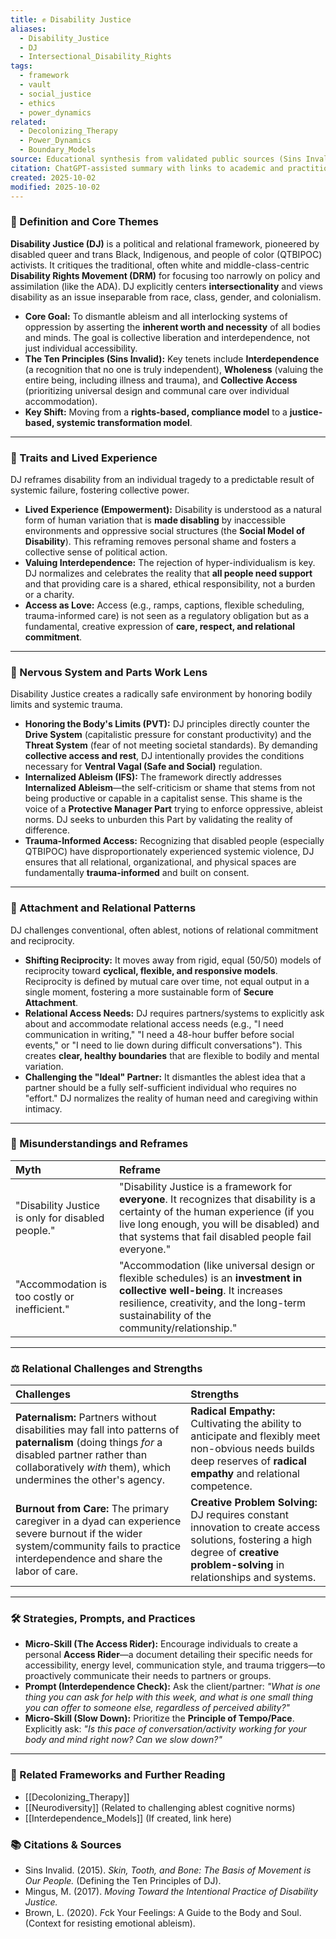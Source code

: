 ```yaml
---
title: ✊ Disability Justice
aliases:
  - Disability_Justice
  - DJ
  - Intersectional_Disability_Rights
tags:
  - framework
  - vault
  - social_justice
  - ethics
  - power_dynamics
related:
  - Decolonizing_Therapy
  - Power_Dynamics
  - Boundary_Models
source: Educational synthesis from validated public sources (Sins Invalid, Mia Mingus)
citation: ChatGPT-assisted summary with links to academic and practitioner materials
created: 2025-10-02
modified: 2025-10-02
---
```

### 🧩 Definition and Core Themes

**Disability Justice (DJ)** is a political and relational framework, pioneered by disabled queer and trans Black, Indigenous, and people of color (QTBIPOC) activists. It critiques the traditional, often white and middle-class-centric **Disability Rights Movement (DRM)** for focusing too narrowly on policy and assimilation (like the ADA). DJ explicitly centers **intersectionality** and views disability as an issue inseparable from race, class, gender, and colonialism.

-   **Core Goal:** To dismantle ableism and all interlocking systems of oppression by asserting the **inherent worth and necessity** of all bodies and minds. The goal is collective liberation and interdependence, not just individual accessibility.
-   **The Ten Principles (Sins Invalid):** Key tenets include **Interdependence** (a recognition that no one is truly independent), **Wholeness** (valuing the entire being, including illness and trauma), and **Collective Access** (prioritizing universal design and communal care over individual accommodation).
-   **Key Shift:** Moving from a **rights-based, compliance model** to a **justice-based, systemic transformation model**.

---

### 🌿 Traits and Lived Experience

DJ reframes disability from an individual tragedy to a predictable result of systemic failure, fostering collective power.

-   **Lived Experience (Empowerment):** Disability is understood as a natural form of human variation that is **made disabling** by inaccessible environments and oppressive social structures (the **Social Model of Disability**). This reframing removes personal shame and fosters a collective sense of political action.
-   **Valuing Interdependence:** The rejection of hyper-individualism is key. DJ normalizes and celebrates the reality that **all people need support** and that providing care is a shared, ethical responsibility, not a burden or a charity.
-   **Access as Love:** Access (e.g., ramps, captions, flexible scheduling, trauma-informed care) is not seen as a regulatory obligation but as a fundamental, creative expression of **care, respect, and relational commitment**.

---

### 🧠 Nervous System and Parts Work Lens

Disability Justice creates a radically safe environment by honoring bodily limits and systemic trauma.

-   **Honoring the Body's Limits (PVT):** DJ principles directly counter the **Drive System** (capitalistic pressure for constant productivity) and the **Threat System** (fear of not meeting societal standards). By demanding **collective access and rest**, DJ intentionally provides the conditions necessary for **Ventral Vagal (Safe and Social)** regulation.
-   **Internalized Ableism (IFS):** The framework directly addresses **Internalized Ableism**—the self-criticism or shame that stems from not being productive or capable in a capitalist sense. This shame is the voice of a **Protective Manager Part** trying to enforce oppressive, ableist norms. DJ seeks to unburden this Part by validating the reality of difference.
-   **Trauma-Informed Access:** Recognizing that disabled people (especially QTBIPOC) have disproportionately experienced systemic violence, DJ ensures that all relational, organizational, and physical spaces are fundamentally **trauma-informed** and built on consent.

---

### 💞 Attachment and Relational Patterns

DJ challenges conventional, often ablest, notions of relational commitment and reciprocity.

-   **Shifting Reciprocity:** It moves away from rigid, equal (50/50) models of reciprocity toward **cyclical, flexible, and responsive models**. Reciprocity is defined by mutual care over time, not equal output in a single moment, fostering a more sustainable form of **Secure Attachment**.
-   **Relational Access Needs:** DJ requires partners/systems to explicitly ask about and accommodate relational access needs (e.g., "I need communication in writing," "I need a 48-hour buffer before social events," or "I need to lie down during difficult conversations"). This creates **clear, healthy boundaries** that are flexible to bodily and mental variation.
-   **Challenging the "Ideal" Partner:** It dismantles the ablest idea that a partner should be a fully self-sufficient individual who requires no "effort." DJ normalizes the reality of human need and caregiving within intimacy.

---

### 🔄 Misunderstandings and Reframes

| Myth | Reframe |
| :--- | :--- |
| "Disability Justice is only for disabled people." | "Disability Justice is a framework for **everyone**. It recognizes that disability is a certainty of the human experience (if you live long enough, you will be disabled) and that systems that fail disabled people fail everyone." |
| "Accommodation is too costly or inefficient." | "Accommodation (like universal design or flexible schedules) is an **investment in collective well-being**. It increases resilience, creativity, and the long-term sustainability of the community/relationship." |

---

### ⚖️ Relational Challenges and Strengths

| Challenges | Strengths |
| :--- | :--- |
| **Paternalism:** Partners without disabilities may fall into patterns of **paternalism** (doing things *for* a disabled partner rather than collaboratively *with* them), which undermines the other's agency. | **Radical Empathy:** Cultivating the ability to anticipate and flexibly meet non-obvious needs builds deep reserves of **radical empathy** and relational competence. |
| **Burnout from Care:** The primary caregiver in a dyad can experience severe burnout if the wider system/community fails to practice interdependence and share the labor of care. | **Creative Problem Solving:** DJ requires constant innovation to create access solutions, fostering a high degree of **creative problem-solving** in relationships and systems. |

---

### 🛠️ Strategies, Prompts, and Practices

-   **Micro-Skill (The Access Rider):** Encourage individuals to create a personal **Access Rider**—a document detailing their specific needs for accessibility, energy level, communication style, and trauma triggers—to proactively communicate their needs to partners or groups.
-   **Prompt (Interdependence Check):** Ask the client/partner: *"What is one thing you can ask for help with this week, and what is one small thing you can offer to someone else, regardless of perceived ability?"*
-   **Micro-Skill (Slow Down):** Prioritize the **Principle of Tempo/Pace**. Explicitly ask: *"Is this pace of conversation/activity working for your body and mind right now? Can we slow down?"*

---

### 🔗 Related Frameworks and Further Reading

-   [[Decolonizing_Therapy]]
-   [[Neurodiversity]] (Related to challenging ablest cognitive norms)
-   [[Interdependence_Models]] (If created, link here)

### 📚 Citations & Sources

-   Sins Invalid. (2015). *Skin, Tooth, and Bone: The Basis of Movement is Our People.* (Defining the Ten Principles of DJ).
-   Mingus, M. (2017). *Moving Toward the Intentional Practice of Disability Justice.*
-   Brown, L. (2020). *F*ck Your Feelings: A Guide to the Body and Soul. (Context for resisting emotional ableism).